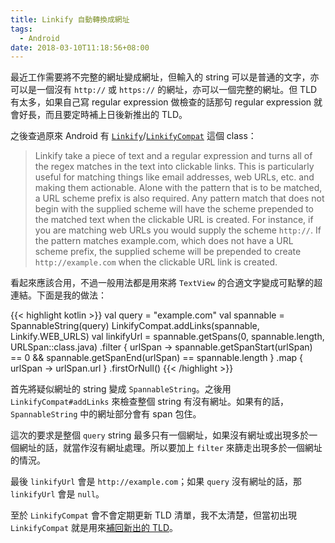 ```yaml
---
title: Linkify 自動轉換成網址
tags:
  - Android
date: 2018-03-10T11:18:56+08:00
---
```



最近工作需要將不完整的網址變成網址，但輸入的 string 可以是普通的文字，亦可以是一個沒有 `http://` 或 `https://` 的網址，亦可以一個完整的網址。但 TLD 有太多，如果自己寫 regular expression 做檢查的話那句 regular expression 就會好長，而且要定時補上日後新推出的 TLD。

之後查過原來 Android 有 [`Linkify`](https://developer.android.com/reference/android/text/util/Linkify.html)/[`LinkifyCompat`](https://developer.android.com/reference/android/support/v4/text/util/LinkifyCompat.html) 這個 class：

> Linkify take a piece of text and a regular expression and turns all of the regex matches in the text into clickable links. This is particularly useful for matching things like email addresses, web URLs, etc. and making them actionable. Alone with the pattern that is to be matched, a URL scheme prefix is also required. Any pattern match that does not begin with the supplied scheme will have the scheme prepended to the matched text when the clickable URL is created. For instance, if you are matching web URLs you would supply the scheme `http://`. If the pattern matches example.com, which does not have a URL scheme prefix, the supplied scheme will be prepended to create `http://example.com` when the clickable URL link is created.

看起來應該合用，不過一般用法都是用來將 `TextView` 的合適文字變成可點擊的超連結。下面是我的做法：

{{< highlight kotlin >}}
val query = "example.com"
val spannable = SpannableString(query)
LinkifyCompat.addLinks(spannable, Linkify.WEB_URLS)
val linkifyUrl = spannable.getSpans(0, spannable.length, URLSpan::class.java)
    .filter { urlSpan -> spannable.getSpanStart(urlSpan) == 0 && spannable.getSpanEnd(urlSpan) == spannable.length }
    .map { urlSpan -> urlSpan.url }
    .firstOrNull()
{{< /highlight >}}

首先將疑似網址的 string 變成 `SpannableString`。之後用 `LinkifyCompat#addLinks` 來檢查整個 string 有沒有網址。如果有的話，`SpannableString` 中的網址部分會有 span 包住。

這次的要求是整個 `query` string 最多只有一個網址，如果沒有網址或出現多於一個網址的話，就當作沒有網址處理。所以要加上 `filter` 來篩走出現多於一個網址的情況。

最後 `linkifyUrl` 會是 `http://example.com`；如果 `query` 沒有網址的話，那 `linkifyUrl` 會是 `null`。

至於 `LinkifyCompat` 會不會定期更新 TLD 清單，我不太清楚，但當初出現 `LinkifyCompat` 就是用來[補回新出的 TLD](https://www.reddit.com/r/androiddev/comments/52ye0h/heads_up_on_a_new_linkifycompat_that_brings_the/)。
